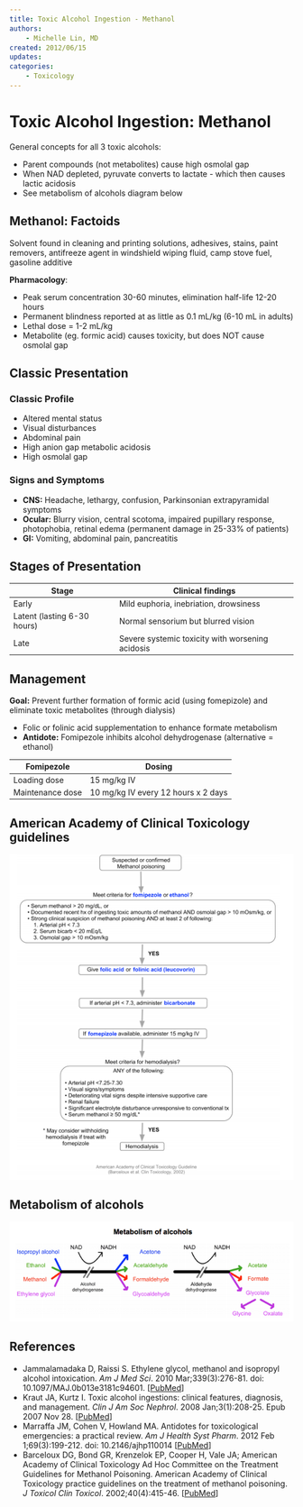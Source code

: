 ```yaml
---
title: Toxic Alcohol Ingestion - Methanol
authors:
    - Michelle Lin, MD
created: 2012/06/15
updates:
categories:
    - Toxicology
---
```


# Toxic Alcohol Ingestion: Methanol

General concepts for all 3 toxic alcohols:

- Parent compounds (not metabolites) cause high osmolal gap
- When NAD depleted, pyruvate converts to lactate - which then causes lactic acidosis
- See metabolism of alcohols diagram below

## Methanol: Factoids

Solvent found in cleaning and printing solutions, adhesives, stains, paint removers, antifreeze agent in windshield wiping fluid, camp stove fuel, gasoline additive

**Pharmacology**:

- Peak serum concentration 30-60 minutes, elimination half-life 12-20 hours
- Permanent blindness reported at as little as 0.1 mL/kg (6-10 mL in adults)
- Lethal dose = 1-2 mL/kg
- Metabolite (eg. formic acid) causes toxicity, but does NOT cause osmolal gap

## Classic Presentation 
### Classic Profile
- Altered mental status
- Visual disturbances
- Abdominal pain
- High anion gap metabolic acidosis
- High osmolal gap

### Signs and Symptoms
- **CNS:** Headache, lethargy, confusion, Parkinsonian extrapyramidal symptoms
- **Ocular:** Blurry vision, central scotoma, impaired pupillary response, photophobia, retinal edema (permanent damage in 25-33% of patients)
- **GI:** Vomiting, abdominal pain, pancreatitis

## Stages of Presentation

| **Stage**                    | **Clinical findings**                            |
| ---------------------------- | ------------------------------------------------ |
| Early                        | Mild euphoria, inebriation, drowsiness           |
| Latent (lasting 6-30 hours)  | Normal sensorium but blurred vision              |
| Late                         | Severe systemic toxicity with worsening acidosis |

## Management

**Goal:** Prevent further formation of formic acid (using <span class="drug">fomepizole</span>) and eliminate toxic metabolites (through dialysis) 

- <span class="drug">Folic</span> or folinic acid supplementation to enhance formate metabolism
- **Antidote:** <span class="drug">Fomipezole</span> inhibits alcohol dehydrogenase (alternative = <span class="drug">ethanol</span>)

| **Fomipezole**   | **Dosing**                          |
| ---------------- | ----------------------------------- |
| Loading dose     | 15 mg/kg IV                         |
| Maintenance dose | 10 mg/kg IV every 12 hours x 2 days |

## American Academy of Clinical Toxicology guidelines

![Suspected or confirmed methanol clinical pathway](media/methanol_image-1.png)

## Metabolism of alcohols

![Metabolism of alcohols diagram](media/methanol_image-2.png)

## References

- Jammalamadaka D, Raissi S. Ethylene glycol, methanol and isopropyl alcohol intoxication. _Am J Med Sci_. 2010 Mar;339(3):276-81. doi: 10.1097/MAJ.0b013e3181c94601. [[PubMed](https://www.ncbi.nlm.nih.gov/pubmed/?term=20090509)]
- Kraut JA, Kurtz I. Toxic alcohol ingestions: clinical features, diagnosis, and management. _Clin J Am Soc Nephrol_. 2008 Jan;3(1):208-25. Epub 2007 Nov 28. [[PubMed](https://www.ncbi.nlm.nih.gov/pubmed/?term=18045860)]
- Marraffa JM, Cohen V, Howland MA. Antidotes for toxicological emergencies: a practical review. _Am J Health Syst Pharm_. 2012 Feb 1;69(3):199-212. doi: 10.2146/ajhp110014 [[PubMed](https://www.ncbi.nlm.nih.gov/pubmed/?term=22261941)]
- Barceloux DG, Bond GR, Krenzelok EP, Cooper H, Vale JA; American Academy of Clinical Toxicology Ad Hoc Committee on the Treatment Guidelines for Methanol Poisoning. American Academy of Clinical Toxicology practice guidelines on the treatment of methanol poisoning. _J Toxicol Clin Toxicol_. 2002;40(4):415-46. [[PubMed](https://www.ncbi.nlm.nih.gov/pubmed/?term=12216995)]
